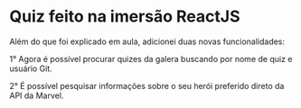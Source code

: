 # Quiz feito na imersão ReactJS

Além do que foi explicado em aula, adicionei duas novas funcionalidades:

1° Agora é possível procurar quizes da galera buscando por nome de quiz e usuário Git.

2° É possível pesquisar informações sobre o seu herói preferido direto da API da Marvel.

